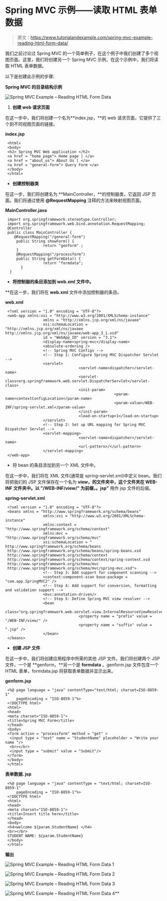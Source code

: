 # Spring MVC 示例——读取 HTML 表单数据

> 原文：<https://www.tutorialandexample.com/spring-mvc-example-reading-html-form-data/>

我们之前讨论过 Spring MVC 的一个简单例子，在这个例子中我们创建了多个视图页面。这里，我们将创建另一个 Spring MVC 示例，在这个示例中，我们将读取 HTML 表单数据。

以下是创建此示例的步骤:

**Spring MVC 的目录结构示例**

![Spring MVC Example – Reading HTML Form Data](img/2cf35b9de48548a17e01f15f1c36a2f7.png)

1.  **创建 web 请求页面**

在这一步中，我们将创建一个名为**index.jsp，**的 web 请求页面，它提供了三个到不同视图页面的链接。

**index.jsp**

```
 <html>
 <body>
 <h2> Spring MVC Web application </h2>
 <a href = "home_page"> Home page | </a>
 <a href = "about_us"> About Us | </a>
 <a href = "general-form"> Query Form </a>
 </body>
 </html> 
```

*   **创建控制器类**

在这一步，我们将创建名为 **MainController，**的控制器类，它返回 JSP 页面。我们将通过使用 **@RequestMapping** 注释的方法来映射视图页面。

**MainController.java**

```
 import org.springframework.stereotype.Controller;
 import org.springframework.web.bind.annotation.RequestMapping;
 @Controller
 public class MainController {
    @RequestMapping("/general-form")
     public String showForm() {
                 return "genform" ;          
     }
     @RequestMapping("/processform")
     public String getFormData() {
                 return "formdata";
       }
  } 
```

*   **将控制器的条目添加到 web.xml 文件中。**

 **在这一步，我们将在 **web.xml** 文件中添加控制器的条目。

**web.xml**

```
 <?xml version = "1.0" encoding = "UTF-8"?>
 <web-app xmlns:xsi = "http://www.w3.org/2001/XMLSchema-instance"
                 xmlns = "http://xmlns.jcp.org/xml/ns/javaee"
                 xsi:schemaLocation = "http://xmlns.jcp.org/xml/ns/javaee                    http://xmlns.jcp.org/xml/ns/javaee/web-app_3_1.xsd"
                 id = "WebApp_ID" version = "3.1">
                 <display-name>spring-mvc</display-name>
                 <absolute-ordering />
                 <!-- Spring MVC Configs -->
                 <!-- Step 1: Configure Spring MVC Dispatcher Servlet -->
                 <servlet>
                                 <servlet-name>dispatcher</servlet-name>
                                 <servlet-class>org.springframework.web.servlet.DispatcherServlet</servlet-class>
                                 <init-param>
                                                 <param-name>contextConfigLocation</param-name>
                                                 <param-value>/WEB-INF/spring-servlet.xml</param-value>
                                 </init-param>
                                 <load-on-startup>1</load-on-startup>
                 </servlet>
                 <!-- Step 2: Set up URL mapping for Spring MVC Dispatcher Servlet -->
                 <servlet-mapping>
                                 <servlet-name>dispatcher</servlet-name>
                                 <url-pattern>/</url-pattern>
                 </servlet-mapping>
 </web-app> 
```

*   将 bean 的条目添加到另一个 XML 文件中。

在这一步中，我们将在 XML 文件(通常是 spring-servlet.xml)中定义 bean。我们将把我们的 JSP 文件保存在一个名为 **view，**的文件夹中，这个文件夹在 **WEB-INF** 文件夹中。以 **"/WEB-INF/view/"** 为前缀，**。jsp"** 用作 jsp 文件的后缀。

**spring-servlet.xml**

```
 <?xml version = "1.0" encoding = "UTF-8"?>
 <beans xmlns = "http://www.springframework.org/schema/beans"
                 xmlns:xsi = "http://www.w3.org/2001/XMLSchema-instance" 
                 xmlns:context = "http://www.springframework.org/schema/context"
                 xmlns:mvc = "http://www.springframework.org/schema/mvc"
                 xsi:schemaLocation = "  http://www.springframework.org/schema/beans
 http://www.springframework.org/schema/beans/spring-beans.xsd
 http://www.springframework.org/schema/context
 http://www.springframework.org/schema/context/spring-context.xsd
 http://www.springframework.org/schema/mvc
 http://www.springframework.org/schema/mvc/spring-mvc.xsd">
                 <!-- Step 3: Add support for component scanning -->
                 <context:component-scan base-package = "com.app.SpringMVC2" />
                 <!-- Step 4: Add support for conversion, formatting and validation support -->
                 <mvc:annotation-driven/>
                 <!-- Step 5: Define Spring MVC view resolver -->
                 <bean
                                 class="org.springframework.web.servlet.view.InternalResourceViewResolver">
                                 <property name = "prefix" value = "/WEB-INF/view/" />
                                 <property name = "suffix" value = ".jsp" />
                 </bean>
 </beans> 
```

*   **创建 JSP 文件**

在这一步中，我们将创建应用程序中所需的其他 JSP 文件。我们将创建两个 JSP 文件，一个是 **genform，**另一个是 **formdata** 。genform.jsp 文件包含一个 HTML 表单，formdata.jsp 将获取表单数据并显示出来。

**genform.jsp**

```
 <%@ page language = "java" contentType="text/html; charset=ISO-8859-1"
     pageEncoding = "ISO-8859-1"%>
 <!DOCTYPE html>
 <html>
 <head>
 <meta charset="ISO-8859-1">
 <title>Spring MVC Form</title>
 </head>
 <body>
 <form action = "processform" method = "get" >
  <input type = "text" name = "StudentName" placeholder = "Write your name "/>
  <br></br>
  <input type = "submit" value = "Submit"/>
 </form>
 </body>
 </html> 
```

**表单数据. jsp**

```
 <%@ page language = "java" contentType = "text/html; charset=ISO-8859-1"
     pageEncoding = "ISO-8859-1"%>
 <!DOCTYPE html>
 <html> 
 <head>
 <meta charset="ISO-8859-1">
 <title>Insert title here</title>
 </head>
 <body>
 <h4>welcome ${param.StudentName} </h4>
 <br></br>
 STUDENT NAME: ${param.StudentName}
 </body>
 </html> 
```

**输出**

![Spring MVC Example – Reading HTML Form Data 1](img/43d0bc996bfa1dce1d33e8e463f647ea.png)

![Spring MVC Example – Reading HTML Form Data 2](img/9c5556ab05a492e7e3bd361bd2c07502.png)

![Spring MVC Example – Reading HTML Form Data 3](img/2e59def6e5004374c0438f5f595c209d.png)

![Spring MVC Example – Reading HTML Form Data 4](img/5f2cf6c25c1772c6e3628ad69fd5d7cf.png)**